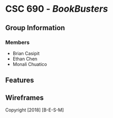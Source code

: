 # CSC 690 - *BookBusters*

## Group Information

### Members

- Brian Casipit
- Ethan Chen
- Monali Chuatico

## Features



## Wireframes



Copyright [2018] [B-E-S-M]

